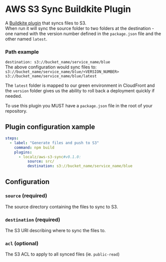 # AWS S3 Sync Buildkite Plugin

A [Buildkite plugin] that syncs files to S3.   
When run it will sync the source folder to two folders at the destination - one named with the version number defined in the `package.json` file and the other named `latest`.

### Path example
`destination: s3://bucket_name/service_name/blue`   
The above configuration would sync files to:
`s3://bucket_name/service_name/blue/<VERSION_NUMBER>`   
`s3://bucket_name/service_name/blue/latest`

The `latest` folder is mapped to our green environment in CloudFront and the `version` folder gives us the ability to roll back a deployment quickly if needed.

To use this plugin you MUST have a `package.json` file in the root of your repository.

## Plugin configuration xample

```yml
steps:
  - label: "Generate files and push to S3"
    command: npm build
    plugins:
      - localz/aws-s3-sync#v0.1.0:
          source: src/
          destination: s3://bucket_name/service_name/blue
```

## Configuration

### `source` (required)
The source directory containing the files to sync to S3.

### `destination` (required)
The S3 URI describing where to sync the files to.

### `acl` (optional)
The S3 ACL to apply to all synced files (ie. `public-read`)

[Buildkite plugin]: https://buildkite.com/docs/agent/v3/plugins